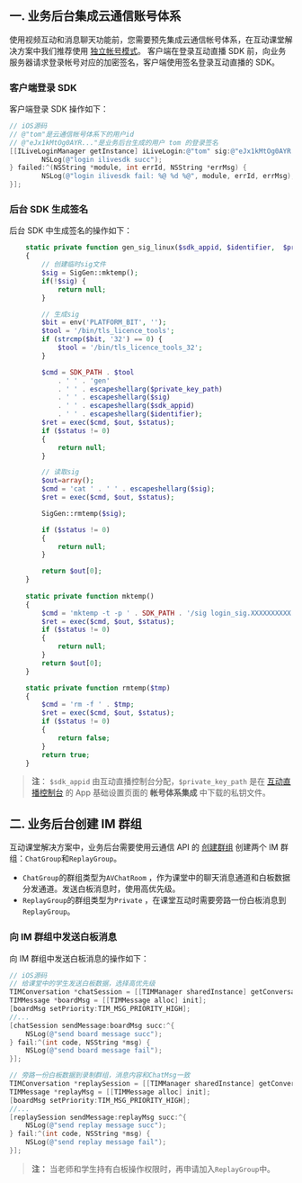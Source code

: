 ## 一. 业务后台集成云通信账号体系
使用视频互动和消息聊天功能前，您需要预先集成云通信帐号体系，在互动课堂解决方案中我们推荐使用 [独立帐号模式](https://cloud.tencent.com/document/product/269/1508)。
客户端在登录互动直播 SDK 前，向业务服务器请求登录帐号对应的加密签名，客户端使用签名登录互动直播的 SDK。

### 客户端登录 SDK
客户端登录 SDK 操作如下：
```objectiveC
// iOS源码
// @"tom"是云通信帐号体系下的用户id
// @"eJx1kMtOg0AYR..."是业务后台生成的用户 tom 的登录签名
[[ILiveLoginManager getInstance] iLiveLogin:@"tom" sig:@"eJx1kMtOg0AYR..." succ:^{
		NSLog(@"login ilivesdk succ");
} failed:^(NSString *module, int errId, NSString *errMsg) {
		NSLog(@"login ilivesdk fail: %@ %d %@", module, errId, errMsg);
}];
```

### 后台 SDK 生成签名
后台 SDK 中生成签名的操作如下：
```php
    static private function gen_sig_linux($sdk_appid, $identifier,  $private_key_path)
    {
        // 创建临时sig文件
        $sig = SigGen::mktemp();
        if(!$sig) {
            return null;
        }

        // 生成sig
        $bit = env('PLATFORM_BIT', '');
        $tool = '/bin/tls_licence_tools';
        if (strcmp($bit, '32') == 0) {
            $tool = '/bin/tls_licence_tools_32';
        }

        $cmd = SDK_PATH . $tool
            . ' ' . 'gen'
            . ' ' . escapeshellarg($private_key_path)
            . ' ' . escapeshellarg($sig)
            . ' ' . escapeshellarg($sdk_appid)
            . ' ' . escapeshellarg($identifier);
        $ret = exec($cmd, $out, $status);
        if ($status != 0)
        {
            return null;
        }

        // 读取sig
        $out=array();
        $cmd = 'cat ' . ' ' . escapeshellarg($sig);
        $ret = exec($cmd, $out, $status);

        SigGen::rmtemp($sig);

        if ($status != 0)
        {
            return null;
        }

        return $out[0];
    }
		
    static private function mktemp()
    {
        $cmd = 'mktemp -t -p ' . SDK_PATH . '/sig login_sig.XXXXXXXXXX';
        $ret = exec($cmd, $out, $status);
        if ($status != 0)
        {
            return null;
        }
        return $out[0];
    }

    static private function rmtemp($tmp)
    {
        $cmd = 'rm -f ' . $tmp;
        $ret = exec($cmd, $out, $status);
        if ($status != 0)
        {
            return false;
        }
        return true;
    }
```

> **注**：
> `$sdk_appid` 由互动直播控制台分配，`$private_key_path` 是在 [互动直播控制台](https://console.cloud.tencent.com/ilvb) 的 App 基础设置页面的 **帐号体系集成** 中下载的私钥文件。

##  二. 业务后台创建 IM 群组
互动课堂解决方案中，业务后台需要使用云通信 API 的 [创建群组](https://cloud.tencent.com/document/product/269/1615) 创建两个 IM 群组：`ChatGroup`和`ReplayGroup`。
- `ChatGroup`的群组类型为`AVChatRoom` ，作为课堂中的聊天消息通道和白板数据分发通道。发送白板消息时，使用高优先级。
- `ReplayGroup`的群组类型为`Private` ，在课堂互动时需要旁路一份白板消息到`ReplayGroup`。

### 向 IM 群组中发送白板消息
向 IM 群组中发送白板消息的操作如下：

```objectiveC
// iOS源码
// 给课堂中的学生发送白板数据，选择高优先级
TIMConversation *chatSession = [[TIMManager sharedInstance] getConversation:TIM_GROUP receiver:@"chat_group_id"];
TIMMessage *boardMsg = [[TIMMessage alloc] init];
[boardMsg setPriority:TIM_MSG_PRIORITY_HIGH];
//...
[chatSession sendMessage:boardMsg succ:^{
    NSLog(@"send board message succ");
} fail:^(int code, NSString *msg) {
    NSLog(@"send board message fail");
}];

// 旁路一份白板数据到录制群组，消息内容和ChatMsg一致
TIMConversation *replaySession = [[TIMManager sharedInstance] getConversation:TIM_GROUP receiver:@"chat_group_id"];
TIMMessage *replayMsg = [[TIMMessage alloc] init];
[boardMsg setPriority:TIM_MSG_PRIORITY_HIGH];
//...
[replaySession sendMessage:replayMsg succ:^{
    NSLog(@"send replay message succ");
} fail:^(int code, NSString *msg) {
    NSLog(@"send replay message fail");
}];
```

> **注：**
> 当老师和学生持有白板操作权限时，再申请加入`ReplayGroup`中。

